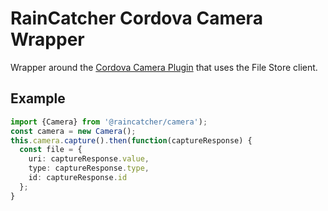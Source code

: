 # RainCatcher Cordova Camera Wrapper

Wrapper around the [Cordova Camera Plugin](https://github.com/apache/cordova-plugin-camera) that uses the File Store client.

## Example

```typescript
import {Camera} from '@raincatcher/camera');
const camera = new Camera();
this.camera.capture().then(function(captureResponse) {
  const file = {
    uri: captureResponse.value,
    type: captureResponse.type,
    id: captureResponse.id
  };
}
```
